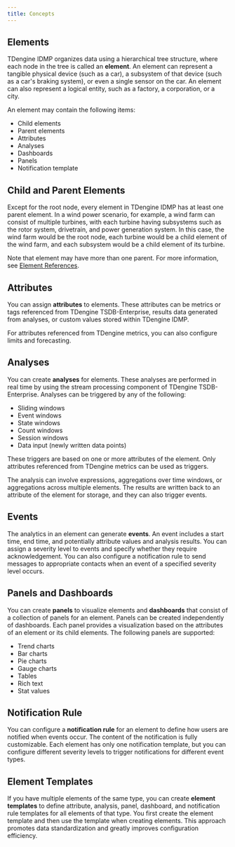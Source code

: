 ```yaml
---
title: Concepts
---
```


## Elements

TDengine IDMP organizes data using a hierarchical tree structure, where each node in the tree is called an **element**. An element can represent a tangible physical device (such as a car), a subsystem of that device (such as a car's braking system), or even a single sensor on the car. An element can also represent a logical entity, such as a factory, a corporation, or a city.

An element may contain the following items: 

- Child elements
- Parent elements
- Attributes
- Analyses
- Dashboards
- Panels
- Notification template

## Child and Parent Elements

Except for the root node, every element in TDengine IDMP has at least one parent element. In a wind power scenario, for example, a wind farm can consist of multiple turbines, with each turbine having subsystems such as the rotor system, drivetrain, and power generation system. In this case, the wind farm would be the root node, each turbine would be a child element of the wind farm, and each subsystem would be a child element of its turbine.

Note that element may have more than one parent. For more information, see [Element References](/06-advanced/07-element-reference.md).

## Attributes

You can assign **attributes** to elements. These attributes can be metrics or tags referenced from TDengine TSDB-Enterprise, results data generated from analyses, or custom values stored within TDengine IDMP.

For attributes referenced from TDengine metrics, you can also configure limits and forecasting.

## Analyses

You can create **analyses** for elements. These analyses are performed in real time by using the stream processing component of TDengine TSDB-Enterprise. Analyses can be triggered by any of the following:

- Sliding windows
- Event windows
- State windows
- Count windows
- Session windows
- Data input (newly written data points)

These triggers are based on one or more attributes of the element. Only attributes referenced from TDengine metrics can be used as triggers.

The analysis can involve expressions, aggregations over time windows, or aggregations across multiple elements. The results are written back to an attribute of the element for storage, and they can also trigger events.

## Events

The analytics in an element can generate **events**. An event includes a start time, end time, and potentially attribute values and analysis results. You can assign a severity level to events and specify whether they require acknowledgement. You can also configure a notification rule to send messages to appropriate contacts when an event of a specified severity level occurs.

## Panels and Dashboards

You can create **panels** to visualize elements and **dashboards** that consist of a collection of panels for an element. Panels can be created independently of dashboards. Each panel provides a visualization based on the attributes of an element or its child elements. The following panels are supported:

- Trend charts
- Bar charts
- Pie charts
- Gauge charts
- Tables
- Rich text
- Stat values

## Notification Rule

You can configure a **notification rule** for an element to define how users are notified when events occur. The content of the notification is fully customizable. Each element has only one notification template, but you can configure different severity levels to trigger notifications for different event types.

## Element Templates

If you have multiple elements of the same type, you can create **element templates** to define attribute, analysis, panel, dashboard, and notification rule templates for all elements of that type. You first create the element template and then use the template when creating elements. This approach promotes data standardization and greatly improves configuration efficiency.
